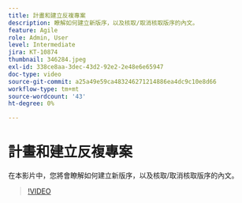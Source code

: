 ```yaml
---
title: 計畫和建立反複專案
description: 瞭解如何建立新版序，以及核取/取消核取版序的內文。
feature: Agile
role: Admin, User
level: Intermediate
jira: KT-10874
thumbnail: 346284.jpeg
exl-id: 338ce8aa-3dec-43d2-92e2-2e48e6e65947
doc-type: video
source-git-commit: a25a49e59ca483246271214886ea4dc9c10e8d66
workflow-type: tm+mt
source-wordcount: '43'
ht-degree: 0%

---
```


# 計畫和建立反複專案

在本影片中，您將會瞭解如何建立新版序，以及核取/取消核取版序的內文。

>[!VIDEO](https://video.tv.adobe.com/v/346284/?quality=12&learn=on)

